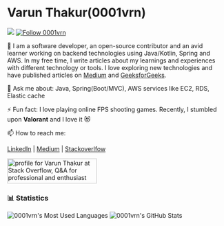 # Varun Thakur(0001vrn) 
![](https://komarev.com/ghpvc/?username=0001vrn&label=views)
[![Follow 0001vrn](https://img.shields.io/github/followers/0001vrn?label=Follow&style=social)](https://github.com/0001vrn)

🔭 I am a software developer, an open-source contributor and an avid learner working on backend technologies using Java/Kotlin, Spring and AWS. In my free time, I write articles about my learnings and experiences with different technology or tools. I love exploring new technologies and have published articles on [Medium](https://medium.com/@001vrn) and [GeeksforGeeks](https://www.geeksforgeeks.org/meta-binary-search-one-sided-binary-search/). 

💬 Ask me about: Java, Spring(Boot/MVC), AWS services like EC2, RDS, Elastic cache

⚡ Fun fact: I love playing online FPS shooting games. Recently, I stumbled upon **Valorant** and I love it 😻 

📫 How to reach me:

[LinkedIn](https://www.linkedin.com/in/vrnthkr/) | [Medium](https://medium.com/@001vrn) | [Stackoverlfow](https://stackoverflow.com/users/11198871/varun-thakur)

<a href="https://stackoverflow.com/users/11198871/varun-thakur"><img src="https://stackoverflow.com/users/flair/11198871.png?theme=clean" width="208" height="58" alt="profile for Varun Thakur at Stack Overflow, Q&amp;A for professional and enthusiast programmers" title="profile for Varun Thakur at Stack Overflow, Q&amp;A for professional and enthusiast programmers"></a>

### 📊 Statistics
![0001vrn's Most Used Languages](https://github-readme-stats.vercel.app/api/top-langs/?username=0001vrn)
![0001vrn's GitHub Stats](https://github-readme-stats.vercel.app/api?username=0001vrn&show_icons=true&count_private=true&line_height=40)

